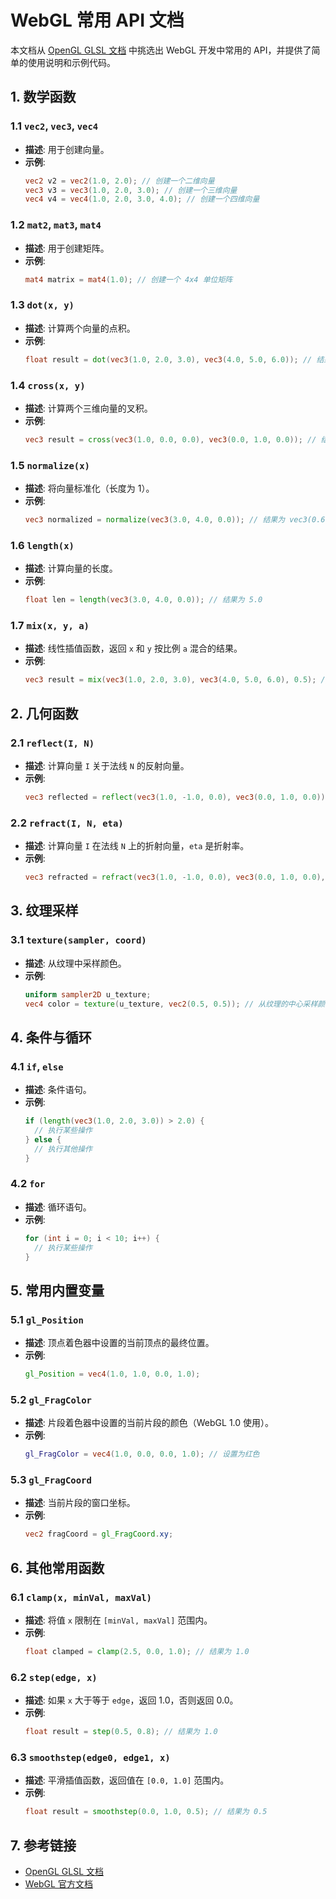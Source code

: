 # WebGL 常用 API 文档

本文档从 [OpenGL GLSL 文档](https://registry.khronos.org/OpenGL-Refpages/gl4/) 中挑选出 WebGL 开发中常用的 API，并提供了简单的使用说明和示例代码。

## 1. 数学函数

### 1.1 `vec2`, `vec3`, `vec4`
- **描述**: 用于创建向量。
- **示例**:
  ```glsl
  vec2 v2 = vec2(1.0, 2.0); // 创建一个二维向量
  vec3 v3 = vec3(1.0, 2.0, 3.0); // 创建一个三维向量
  vec4 v4 = vec4(1.0, 2.0, 3.0, 4.0); // 创建一个四维向量
  ```

### 1.2 `mat2`, `mat3`, `mat4`
- **描述**: 用于创建矩阵。
- **示例**:
  ```glsl
  mat4 matrix = mat4(1.0); // 创建一个 4x4 单位矩阵
  ```

### 1.3 `dot(x, y)`
- **描述**: 计算两个向量的点积。
- **示例**:
  ```glsl
  float result = dot(vec3(1.0, 2.0, 3.0), vec3(4.0, 5.0, 6.0)); // 结果为 32.0
  ```

### 1.4 `cross(x, y)`
- **描述**: 计算两个三维向量的叉积。
- **示例**:
  ```glsl
  vec3 result = cross(vec3(1.0, 0.0, 0.0), vec3(0.0, 1.0, 0.0)); // 结果为 vec3(0.0, 0.0, 1.0)
  ```

### 1.5 `normalize(x)`
- **描述**: 将向量标准化（长度为 1）。
- **示例**:
  ```glsl
  vec3 normalized = normalize(vec3(3.0, 4.0, 0.0)); // 结果为 vec3(0.6, 0.8, 0.0)
  ```

### 1.6 `length(x)`
- **描述**: 计算向量的长度。
- **示例**:
  ```glsl
  float len = length(vec3(3.0, 4.0, 0.0)); // 结果为 5.0
  ```

### 1.7 `mix(x, y, a)`
- **描述**: 线性插值函数，返回 `x` 和 `y` 按比例 `a` 混合的结果。
- **示例**:
  ```glsl
  vec3 result = mix(vec3(1.0, 2.0, 3.0), vec3(4.0, 5.0, 6.0), 0.5); // 结果为 vec3(2.5, 3.5, 4.5)
  ```

## 2. 几何函数

### 2.1 `reflect(I, N)`
- **描述**: 计算向量 `I` 关于法线 `N` 的反射向量。
- **示例**:
  ```glsl
  vec3 reflected = reflect(vec3(1.0, -1.0, 0.0), vec3(0.0, 1.0, 0.0)); // 结果为 vec3(1.0, 1.0, 0.0)
  ```

### 2.2 `refract(I, N, eta)`
- **描述**: 计算向量 `I` 在法线 `N` 上的折射向量，`eta` 是折射率。
- **示例**:
  ```glsl
  vec3 refracted = refract(vec3(1.0, -1.0, 0.0), vec3(0.0, 1.0, 0.0), 0.5); // 结果为 vec3(0.5, -0.866, 0.0)
  ```

## 3. 纹理采样

### 3.1 `texture(sampler, coord)`
- **描述**: 从纹理中采样颜色。
- **示例**:
  ```glsl
  uniform sampler2D u_texture;
  vec4 color = texture(u_texture, vec2(0.5, 0.5)); // 从纹理的中心采样颜色
  ```

## 4. 条件与循环

### 4.1 `if`, `else`
- **描述**: 条件语句。
- **示例**:
  ```glsl
  if (length(vec3(1.0, 2.0, 3.0)) > 2.0) {
    // 执行某些操作
  } else {
    // 执行其他操作
  }
  ```

### 4.2 `for`
- **描述**: 循环语句。
- **示例**:
  ```glsl
  for (int i = 0; i < 10; i++) {
    // 执行某些操作
  }
  ```

## 5. 常用内置变量

### 5.1 `gl_Position`
- **描述**: 顶点着色器中设置的当前顶点的最终位置。
- **示例**:
  ```glsl
  gl_Position = vec4(1.0, 1.0, 0.0, 1.0);
  ```

### 5.2 `gl_FragColor`
- **描述**: 片段着色器中设置的当前片段的颜色（WebGL 1.0 使用）。
- **示例**:
  ```glsl
  gl_FragColor = vec4(1.0, 0.0, 0.0, 1.0); // 设置为红色
  ```

### 5.3 `gl_FragCoord`
- **描述**: 当前片段的窗口坐标。
- **示例**:
  ```glsl
  vec2 fragCoord = gl_FragCoord.xy;
  ```

## 6. 其他常用函数

### 6.1 `clamp(x, minVal, maxVal)`
- **描述**: 将值 `x` 限制在 `[minVal, maxVal]` 范围内。
- **示例**:
  ```glsl
  float clamped = clamp(2.5, 0.0, 1.0); // 结果为 1.0
  ```

### 6.2 `step(edge, x)`
- **描述**: 如果 `x` 大于等于 `edge`，返回 1.0，否则返回 0.0。
- **示例**:
  ```glsl
  float result = step(0.5, 0.8); // 结果为 1.0
  ```

### 6.3 `smoothstep(edge0, edge1, x)`
- **描述**: 平滑插值函数，返回值在 `[0.0, 1.0]` 范围内。
- **示例**:
  ```glsl
  float result = smoothstep(0.0, 1.0, 0.5); // 结果为 0.5
  ```

## 7. 参考链接
- [OpenGL GLSL 文档](https://registry.khronos.org/OpenGL-Refpages/gl4/)
- [WebGL 官方文档](https://developer.mozilla.org/en-US/docs/Web/API/WebGL_API)